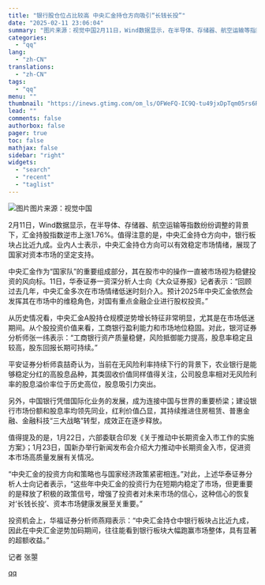 ```yaml
---
title: "银行股仓位占比较高 中央汇金持仓方向吸引“长钱长投”"
date: "2025-02-11 23:06:04"
summary: "图片来源：视觉中国2月11日，Wind数据显示，在半导体、存储器、航空运输等指数纷纷调整的背景下，汇..."
categories:
  - "qq"
lang:
  - "zh-CN"
translations:
  - "zh-CN"
tags:
  - "qq"
menu: ""
thumbnail: "https://inews.gtimg.com/om_ls/OFWeFQ-IC9Q-tu49jxDpTqm05rs6RV4I5-IKqGZ4Hif4kAA_640360/0"
lead: ""
comments: false
authorbox: false
pager: true
toc: false
mathjax: false
sidebar: "right"
widgets:
  - "search"
  - "recent"
  - "taglist"
---
```


![图片](https://inews.gtimg.com/om_bt/OS8tMO7_eskQ3GT-lSw24RjtSgUB-xD_3RpyGJ4ZUonxgAA/641)图片来源：视觉中国

2月11日，Wind数据显示，在半导体、存储器、航空运输等指数纷纷调整的背景下，汇金持股指数逆市上涨1.76%。值得注意的是，中央汇金持仓方向中，银行板块占比近九成。业内人士表示，中央汇金持仓方向可以有效稳定市场情绪，展现了国家对资本市场的坚定支持。

中央汇金作为“国家队”的重要组成部分，其在股市中的操作一直被市场视为稳健投资的风向标。11日，华泰证券一资深分析人士向《大众证券报》记者表示：“回顾过去几年，中央汇金多次在市场情绪低迷时刻介入。预计2025年中央汇金依然会发挥其在市场中的维稳角色，对国有重点金融企业进行股权投资。”

从历史情况看，中央汇金A股持仓规模逆势增长特征非常明显，尤其是在市场低迷期间。从个股投资价值来看，工商银行盈利能力和市场地位稳固。对此，银河证券分析师张一纬表示：“工商银行资产质量稳健，风险抵御能力提高，股息率稳定且较高，股东回报长期可持续。”

平安证券分析师袁喆奇认为，当前在无风险利率持续下行的背景下，农业银行是能够稳定分红的高股息品种，其类固收价值同样值得关注，公司股息率相对无风险利率的股息溢价率位于历史高位，股息吸引力突出。

另外，中国银行凭借国际化业务的发展，成为连接中国与世界的重要桥梁；建设银行市场份额和股息率均领先同业，红利价值凸显，其持续推进住房租赁、普惠金融、金融科技“三大战略”转型，成效正在逐步释放。

值得提及的是，1月22日，六部委联合印发《关于推动中长期资金入市工作的实施方案》；1月23日，国新办举行新闻发布会介绍大力推动中长期资金入市，促进资本市场高质量发展有关情况。

“中央汇金的投资方向和策略也与国家经济政策紧密相连。”对此，上述华泰证券分析人士向记者表示，“这些年中央汇金的投资行为在短期内稳定了市场，但更重要的是释放了积极的政策信号，增强了投资者对未来市场的信心，这种信心的恢复对‘长钱长投’、资本市场健康发展至关重要。”

投资机会上，华福证券分析师燕翔表示：“中央汇金持仓中银行板块占比近九成，因此在中央汇金逆势加码期间，往往能看到银行板块大幅跑赢市场整体，具有显著的超额收益。”

记者 张曌

[qq](https://new.qq.com/rain/a/20250211A090FS00)
